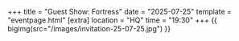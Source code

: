 +++
title = "Guest Show: Fortress"
date = "2025-07-25"
template = "eventpage.html"
[extra]
location = "HQ"
time = "19:30"
+++
{{ bigimg(src="/images/invitation-25-07-25.jpg") }}
